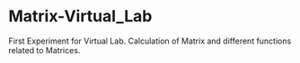 # Matrix-Virtual_Lab
First Experiment for Virtual Lab. Calculation of Matrix and different functions related to Matrices.
